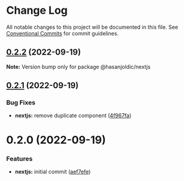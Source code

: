 # Change Log

All notable changes to this project will be documented in this file.
See [Conventional Commits](https://conventionalcommits.org) for commit guidelines.

## [0.2.2](https://github.com/hasanjoldic/ui/compare/@hasanjoldic/nextjs@0.2.1...@hasanjoldic/nextjs@0.2.2) (2022-09-19)

**Note:** Version bump only for package @hasanjoldic/nextjs





## [0.2.1](https://github.com/hasanjoldic/ui/compare/@hasanjoldic/nextjs@0.2.0...@hasanjoldic/nextjs@0.2.1) (2022-09-19)


### Bug Fixes

* **nextjs:** remove duplicate component ([4f967fa](https://github.com/hasanjoldic/ui/commit/4f967faa1911602bd72ebc2f1ac95f373d2b8683))





# 0.2.0 (2022-09-19)


### Features

* **nextjs:** initial commit ([aef7efe](https://github.com/hasanjoldic/ui/commit/aef7efeb2dde83d13fba24f7d9404692f493af6e))
